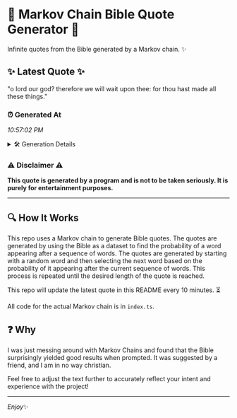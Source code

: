 # 📖 Markov Chain Bible Quote Generator 📖

Infinite quotes from the Bible generated by a Markov chain. ✨

## ✨ Latest Quote ✨
"o lord our god? therefore we will wait upon thee: for thou hast made all these things."

### ⏰ Generated At
*10:57:02 PM*

<details>
    <summary>🛠️ Generation Details</summary>
    <p>
        <strong>🌱 Seed:</strong> o<br>
        <strong>🔄 Iterations:</strong> 16<br>
        <strong>📜 Context History:</strong><br>[ o ]: lord<br>[ o, lord ]: our<br>[ o, lord, our ]: god?<br>[ o, lord, our, god? ]: therefore<br>[ o, lord, our, god?, therefore ]: we<br>[ o, lord, our, god?, therefore, we ]: will<br>[ lord, our, god?, therefore, we, will ]: wait<br>[ our, god?, therefore, we, will, wait ]: upon<br>[ god?, therefore, we, will, wait, upon ]: thee:<br>[ therefore, we, will, wait, upon, thee: ]: for<br>[ we, will, wait, upon, thee:, for ]: thou<br>[ will, wait, upon, thee:, for, thou ]: hast<br>[ wait, upon, thee:, for, thou, hast ]: made<br>[ upon, thee:, for, thou, hast, made ]: all<br>[ thee:, for, thou, hast, made, all ]: these<br>[ for, thou, hast, made, all, these ]: things.<br>
    </p>
</details>

### ⚠️ Disclaimer ⚠️
**This quote is generated by a program and is not to be taken seriously. It is purely for entertainment purposes.**

---

## 🔍 How It Works

This repo uses a Markov chain to generate Bible quotes. The quotes are generated by using the Bible as a dataset to find the probability of a word appearing after a sequence of words. The quotes are generated by starting with a random word and then selecting the next word based on the probability of it appearing after the current sequence of words. This process is repeated until the desired length of the quote is reached.

This repo will update the latest quote in this README every 10 minutes. ⏳

All code for the actual Markov chain is in `index.ts`.

## ❓ Why

I was just messing around with Markov Chains and found that the Bible surprisingly yielded good results when prompted. 
It was suggested by a friend, and I am in no way christian.

Feel free to adjust the text further to accurately reflect your intent and experience with the project!

---

*Enjoy*✨
